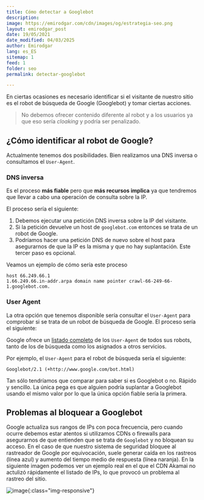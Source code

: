 ```yaml
---
title: Cómo detectar a Googlebot
description: 
image: https://emirodgar.com/cdn/images/og/estrategia-seo.png
layout: emirodgar_post
date: 19/05/2021
date_modified: 04/03/2025
author: Emirodgar
lang: es_ES
sitemap: 1
feed: 1
folder: seo
permalink: detectar-googlebot

--- 
```


En ciertas ocasiones es necesario identificar si el visitante de nuestro sitio es el robot de búsqueda de Google (Googlebot) y tomar ciertas acciones.

> No debemos ofrecer contenido diferente al robot y a los usuarios ya que eso sería *cloaking* y podría ser penalizado.

## ¿Cómo identificar al robot de Google?

Actualmente tenemos dos posibilidades. Bien realizamos una DNS inversa o consultamos el `User-Agent`.

### DNS inversa

Es el proceso **más fiable** pero que **más recursos implica** ya que tendremos que llevar a cabo una operación de consulta sobre la IP.

El proceso sería el siguiente:  

1.  Debemos ejecutar una petición DNS inversa sobre la IP del visitante.
2.  Si la petición devuelve un host de `googlebot.com` entonces se trata de un robot de Google.
3.  Podríamos hacer una petición DNS de nuevo sobre el host para asegurarnos de que la IP es la misma y que no hay suplantación. Este tercer paso es opcional.

Veamos un ejemplo de cómo sería este proceso

    host 66.249.66.1
    1.66.249.66.in-addr.arpa domain name pointer crawl-66-249-66-1.googlebot.com.

### User Agent

La otra opción que tenemos disponible sería consultar el `User-Agent` para comprobar si se trata de un robot de búsqueda de Google. El proceso sería el siguiente:
  
Google ofrece un [listado completo](https://support.google.com/webmasters/answer/1061943?hl=es-419) de los `User-Agent` de todos sus robots, tanto de los de búsqueda como los asignados a otros servicios.

Por ejemplo, el `User-Agent` para el robot de búsqueda sería el siguiente:

    Googlebot/2.1 (+http://www.google.com/bot.html)

Tan sólo tendríamos que comparar para saber si es Googlebot o no. Rápido y sencillo. La única pega es que alguien podría suplantar a Googlebot usando el mismo valor por lo que la única opción fiable sería la primera.

## Problemas al bloquear a Googlebot

Google actualiza sus rangos de IPs con poca frecuencia, pero cuando ocurre debemos estar atentos si utilizamos CDNs o firewalls para asegurarnos de que entienden que se trata de `Googlebot` y no bloquean su acceso. En el caso de que nuestro sistema de seguridad bloquee al rastreador de Google por equivocación, suele generar caída en los rastreos (línea azul) y aumento del tiempo medio de respuesta (línea naranja). En la siguiente imagen podemos ver un ejemplo real en el que el CDN Akamai no actulizó rápidamente el listado de IPs, lo que provocó un problema al rastreo del sitio.

![image](https://github.com/user-attachments/assets/9a23ed67-dfe9-4cc6-83e3-4e40799753b9){:class="img-responsive"}
